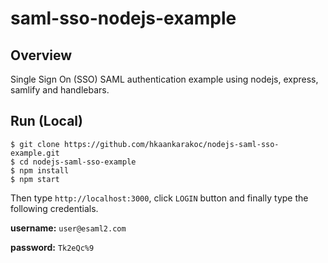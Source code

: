 # saml-sso-nodejs-example

## Overview

Single Sign On (SSO) SAML authentication example using nodejs, express, samlify and handlebars.

## Run (Local)

```
$ git clone https://github.com/hkaankarakoc/nodejs-saml-sso-example.git
$ cd nodejs-saml-sso-example
$ npm install
$ npm start
```

Then type `http://localhost:3000`, click `LOGIN` button and finally type the following credentials.


**username:** `user@esaml2.com`

**password:** `Tk2eQc%9`
